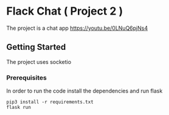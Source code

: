 # Flack Chat ( Project 2 )

The project is a chat app
https://youtu.be/0LNuQ6pjNs4

## Getting Started

The project uses socketio 

### Prerequisites

In order to run the code install the dependencies and run flask

```
pip3 install -r requirements.txt
flask run
```
